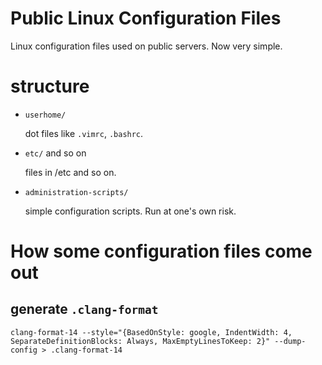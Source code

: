 # Public Linux Configuration Files

Linux configuration files used on public servers. Now very simple.

# structure

- `userhome/`

    dot files like `.vimrc`, `.bashrc`.

- `etc/` and so on

    files in /etc and so on.

- `administration-scripts/`

    simple configuration scripts. Run at one's own risk.

# How some configuration files come out

## generate `.clang-format`

```
clang-format-14 --style="{BasedOnStyle: google, IndentWidth: 4, SeparateDefinitionBlocks: Always, MaxEmptyLinesToKeep: 2}" --dump-config > .clang-format-14
```
